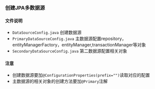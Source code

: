### 创建JPA多数据源
#### 文件说明
+ `DataSourceConfig.java` 创建数据源
+ `PrimaryDataSourceConfig.java` 主数据源配置repository，entityManagerFactory，entityManager,transactionManager等对象
+ `SecondaryDataSourceConfig.java` 第二数据源配置相关对象
#### 注意
+ 创建数据源要加`@ConfigurationProperties(prefix="")`读取对应的配置
+ 主数据源的相关对象的创建方法要加`@Primary`注解

